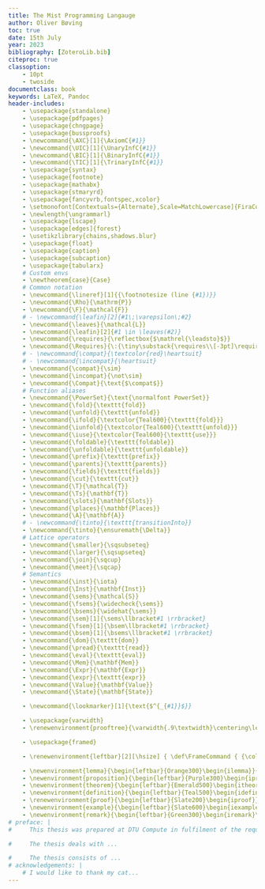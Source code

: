 ```yaml
---
title: The Mist Programming Langauge
author: Oliver Bøving
toc: true
date: 15th July
year: 2023
bibliography: [ZoteroLib.bib]
citeproc: true
classoption:
    - 10pt
    - twoside
documentclass: book
keywords: LaTeX, Pandoc
header-includes:
    - \usepackage{standalone}
    - \usepackage{pdfpages}
    - \usepackage{chngpage}
    - \usepackage{bussproofs}
    - \newcommand{\AXC}[1]{\AxiomC{#1}}
    - \newcommand{\UIC}[1]{\UnaryInfC{#1}}
    - \newcommand{\BIC}[1]{\BinaryInfC{#1}}
    - \newcommand{\TIC}[1]{\TrinaryInfC{#1}}
    - \usepackage{syntax}
    - \usepackage{footnote}
    - \usepackage{mathabx}
    - \usepackage{stmaryrd}
    - \usepackage{fancyvrb,fontspec,xcolor}
    - \setmonofont[Contextuals={Alternate},Scale=MatchLowercase]{FiraCode Nerd Font}
    - \newlength{\ungrammarl}
    - \usepackage{lscape}
    - \usepackage[edges]{forest}
    - \usetikzlibrary{chains,shadows.blur}
    - \usepackage{float}
    - \usepackage{caption}
    - \usepackage{subcaption}
    - \usepackage{tabularx}
    # Custom envs
    - \newtheorem{case}{Case}
    # Common notation
    - \newcommand{\lineref}[1]{{\footnotesize (line {#1})}}
    - \newcommand{\Rho}{\mathrm{P}}
    - \newcommand{\F}{\mathcal{F}}
    # - \newcommand{\leafin}[2]{#1\;\varepsilon\;#2}
    - \newcommand{\leaves}{\mathcal{L}}
    - \newcommand{\leafin}[2]{#1 \in \leaves(#2)}
    - \newcommand{\requires}{\reflectbox{$\mathrel{\leadsto}$}}
    - \newcommand{\Requires}{\:{\tiny\substack{\requires\\[-3pt]\requires}}\:}
    # - \newcommand{\compat}{\textcolor{red}\heartsuit}
    # - \newcommand{\incompat}{\heartsuit}
    - \newcommand{\compat}{\sim}
    - \newcommand{\incompat}{\not\sim}
    - \newcommand{\Compat}{\text{$\compat$}}
    # Function aliases
    - \newcommand{\PowerSet}{\text{\normalfont PowerSet}}
    - \newcommand{\fold}{\texttt{fold}}
    - \newcommand{\unfold}{\texttt{unfold}}
    - \newcommand{\ifold}{\textcolor{Teal600}{\texttt{fold}}}
    - \newcommand{\iunfold}{\textcolor{Teal600}{\texttt{unfold}}}
    - \newcommand{\iuse}{\textcolor{Teal600}{\texttt{use}}}
    - \newcommand{\foldable}{\texttt{foldable}}
    - \newcommand{\unfoldable}{\texttt{unfoldable}}
    - \newcommand{\prefix}{\texttt{prefix}}
    - \newcommand{\parents}{\texttt{parents}}
    - \newcommand{\fields}{\texttt{fields}}
    - \newcommand{\cut}{\texttt{cut}}
    - \newcommand{\T}{\mathcal{T}}
    - \newcommand{\Ts}{\mathbf{T}}
    - \newcommand{\slots}{\mathbf{Slots}}
    - \newcommand{\places}{\mathbf{Places}}
    - \newcommand{\A}{\mathbf{A}}
    # - \newcommand{\tinto}{\texttt{transitionInto}}
    - \newcommand{\tinto}{\ensuremath{\Delta}}
    # Lattice operators
    - \newcommand{\smaller}{\sqsubseteq}
    - \newcommand{\larger}{\sqsupseteq}
    - \newcommand{\join}{\sqcup}
    - \newcommand{\meet}{\sqcap}
    # Semantics
    - \newcommand{\inst}{\iota}
    - \newcommand{\Inst}{\mathbf{Inst}}
    - \newcommand{\sems}{\mathcal{S}}
    - \newcommand{\fsems}{\widecheck{\sems}}
    - \newcommand{\bsems}{\widehat{\sems}}
    - \newcommand{\sem}[1]{\sems\llbracket#1 \rrbracket}
    - \newcommand{\fsem}[1]{\bsem\llbracket#1 \rrbracket}
    - \newcommand{\bsem}[1]{\bsems\llbracket#1 \rrbracket}
    - \newcommand{\dom}{\texttt{dom}}
    - \newcommand{\pread}{\texttt{read}}
    - \newcommand{\eval}{\texttt{eval}}
    - \newcommand{\Mem}{\mathbf{Mem}}
    - \newcommand{\Expr}{\mathbf{Expr}}
    - \newcommand{\expr}{\texttt{expr}}
    - \newcommand{\Value}{\mathbf{Value}}
    - \newcommand{\State}{\mathbf{State}}

    - \newcommand{\lookmarker}[1]{\text{$^{_{#1}}$}}

    - \usepackage{varwidth}
    - \renewenvironment{prooftree}{\varwidth{.9\textwidth}\centering\leavevmode}{\DisplayProof\endvarwidth}

    - \usepackage{framed}

    - \renewenvironment{leftbar}[2][\hsize] { \def\FrameCommand { {\color{#2}\vrule width 3pt} \hspace{0pt} } \MakeFramed{\hsize#1\advance\hsize-\width\FrameRestore} } {\endMakeFramed}

    - \newenvironment{lemma}{\begin{leftbar}{Orange300}\begin{ilemma}}{\end{ilemma}\end{leftbar}}
    - \newenvironment{proposition}{\begin{leftbar}{Purple300}\begin{iproposition}}{\end{iproposition}\end{leftbar}}
    - \newenvironment{theorem}{\begin{leftbar}{Emerald500}\begin{itheorem}}{\end{itheorem}\end{leftbar}}
    - \newenvironment{definition}{\begin{leftbar}{Teal500}\begin{idefinition}}{\end{idefinition}\end{leftbar}}
    - \renewenvironment{proof}{\begin{leftbar}{Slate200}\begin{iproof}}{\end{iproof}\end{leftbar}}
    - \newenvironment{example}{\begin{leftbar}{Slate600}\begin{iexample}\normalfont}{\end{iexample}\end{leftbar}}
    - \newenvironment{remark}{\begin{leftbar}{Green300}\begin{iremark}\normalfont}{\end{iremark}\end{leftbar}}
# preface: |
#     This thesis was prepared at DTU Compute in fulfilment of the requirements for acquiring an M.Sc. in Engineering.

#     The thesis deals with ...

#     The thesis consists of ...
# acknowledgements: |
    # I would like to thank my cat...
---
```

